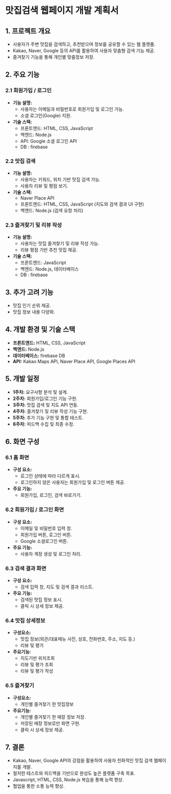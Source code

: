 # 맛집검색 웹페이지 개발 계획서

## 1. 프로젝트 개요

- 사용자가 주변 맛집을 검색하고, 추천받으며 정보를 공유할 수 있는 웹 플랫폼.
- Kakao, Naver, Google 등의 API를 활용하여 사용자 맞춤형 검색 기능 제공.
- 즐겨찾기 기능을 통해 개인별 맞춤정보 저장.

## 2. 주요 기능

### 2.1 회원가입 / 로그인

- **기능 설명:**
  - 사용자는 이메일과 비밀번호로 회원가입 및 로그인 가능.
  - 소셜 로그인(Google) 지원.
- **기술 스택:**
  - 프론트엔드: HTML, CSS, JavaScript
  - 백엔드: Node.js
  - API: Google 소셜 로그인 API
  - DB : firebase

### 2.2 맛집 검색

- **기능 설명:**
  - 사용자는 키워드, 위치 기반 맛집 검색 가능.
  - 사용자 리뷰 및 평점 보기.
- **기술 스택:**
  - Naver Place API
  - 프론트엔드: HTML, CSS, JavaScript (지도와 검색 결과 UI 구현)
  - 백엔드: Node.js (검색 요청 처리)

### 2.3 즐겨찾기 및 리뷰 작성

- **기능 설명:**
  - 사용자는 맛집 즐겨찾기 및 리뷰 작성 가능.
  - 리뷰 평점 기반 추천 맛집 제공.
- **기술 스택:**
  - 프론트엔드: JavaScript
  - 백엔드: Node.js, 데이터베이스
  - DB : firebase

## 3. 추가 고려 기능

- 맛집 인기 순위 제공.
- 맛집 정보 내용 다양화.

## 4. 개발 환경 및 기술 스택

- **프론트엔드:** HTML, CSS, JavaScript
- **백엔드:** Node.js
- **데이터베이스:** firebase DB
- **API:** Kakao Maps API, Naver Place API, Google Places API

## 5. 개발 일정

- **1주차:** 요구사항 분석 및 설계.
- **2주차:** 회원가입/로그인 기능 구현.
- **3주차:** 맛집 검색 및 지도 API 연동.
- **4주차:** 즐겨찾기 및 리뷰 작성 기능 구현.
- **5주차:** 추가 기능 구현 및 통합 테스트.
- **6주차:** 피드백 수집 및 최종 수정.

## 6. 화면 구성

### 6.1 홈 화면

- **구성 요소:**
  - 로그인 상태에 따라 다르게 표시.
  - 로그인하지 않은 사용자는 회원가입 및 로그인 버튼 제공.
- **주요 기능:**
  - 회원가입, 로그인, 검색 바로가기.

### 6.2 회원가입 / 로그인 화면

- **구성 요소:**
  - 이메일 및 비밀번호 입력 창.
  - 회원가입 버튼, 로그인 버튼.
  - Google 소셜로그인 버튼.
- **주요 기능:**
  - 사용자 계정 생성 및 로그인 처리.

### 6.3 검색 결과 화면

- **구성 요소:**
  - 검색 입력 창, 지도 및 검색 결과 리스트.
- **주요 기능:**
  - 검색된 맛집 정보 표시.
  - 클릭 시 상세 정보 제공.

### 6.4 맛집 상세정보

- **구성요소:**
  - 맛집 정보(외관/대표메뉴 사진, 상호, 전화번호, 주소, 지도 등.)
  - 리뷰 및 평가
- **주요기능:**
  - 지도기반 위치조회
  - 리뷰 및 평가 조회
  - 리뷰 및 평가 작성

### 6.5 즐겨찾기

- **구성요소:**
  - 개인별 즐겨찾기 한 맛집정보
- **주요기능:**
  - 개인별 즐겨찾기 한 매장 정보 저장.
  - 저장된 매장 정보로만 화면 구현.
  - 클릭 시 상세 정보 제공.

## 7. 결론

- Kakao, Naver, Google API의 강점을 활용하여 사용자 친화적인 맛집 검색 웹페이지를 개발.
- 철저한 테스트와 피드백을 기반으로 완성도 높은 플랫폼 구축 목표.
- Javascript, HTML, CSS, Node.js 복습을 통해 능력 향상.
- 협업을 통한 소통 능력 향상. 
